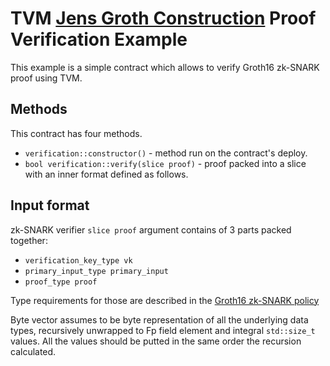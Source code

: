 # TVM [Jens Groth Construction](https://eprint.iacr.org/2016/260.pdf) Proof Verification Example

This example is a simple contract which allows to verify Groth16 zk-SNARK proof using TVM.

## Methods
This contract has four methods.
* `verification::constructor()` - method run on the contract's deploy.
* `bool verification::verify(slice proof)` - proof packed into a slice with an
    inner format defined as follows.

## Input format

zk-SNARK verifier `slice proof` argument contains of 3 parts packed together:
* `verification_key_type vk`
* `primary_input_type primary_input`
* `proof_type proof`

Type requirements for those are described in the [Groth16 zk-SNARK policy](https://github.com/NilFoundation/crypto3-zk/blob/master/include/nil/crypto3/zk/snark/proof_systems/ppzksnark/r1cs_gg_ppzksnark.hpp)

Byte vector assumes to be byte representation of all the underlying data types, 
recursively unwrapped to Fp field element and integral `std::size_t` values. 
All the values should be putted in the same order the recursion calculated.
